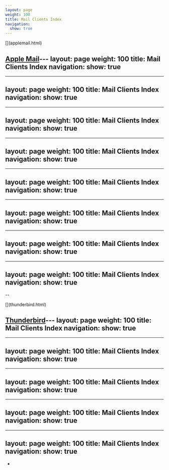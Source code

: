 ```yaml
---
layout: page
weight: 100
title: Mail Clients Index
navigation:
  show: true
---
```


<div class="row-fluid">
<div class="span4 well callout">
[<span class="pull-right framework-icon framework-iconapple-mail" alt="Apple Mail"></span>](applemail.html)

[Apple Mail](applemail.html)---
layout: page
weight: 100
title: Mail Clients Index
navigation:
  show: true
---
---
layout: page
weight: 100
title: Mail Clients Index
navigation:
  show: true
---
---
layout: page
weight: 100
title: Mail Clients Index
navigation:
  show: true
---
---
layout: page
weight: 100
title: Mail Clients Index
navigation:
  show: true
---
---
layout: page
weight: 100
title: Mail Clients Index
navigation:
  show: true
---
---
layout: page
weight: 100
title: Mail Clients Index
navigation:
  show: true
---
---
layout: page
weight: 100
title: Mail Clients Index
navigation:
  show: true
---
---
layout: page
weight: 100
title: Mail Clients Index
navigation:
  show: true
---
--

</div>
<div class="span4 well callout">
[<span class="pull-right framework-icon framework-iconthunderbird"></span>](thunderbird.html)

[Thunderbird](thunderbird.html)---
layout: page
weight: 100
title: Mail Clients Index
navigation:
  show: true
---
---
layout: page
weight: 100
title: Mail Clients Index
navigation:
  show: true
---
---
layout: page
weight: 100
title: Mail Clients Index
navigation:
  show: true
---
---
layout: page
weight: 100
title: Mail Clients Index
navigation:
  show: true
---
---
layout: page
weight: 100
title: Mail Clients Index
navigation:
  show: true
---
-

</div>
</div>

